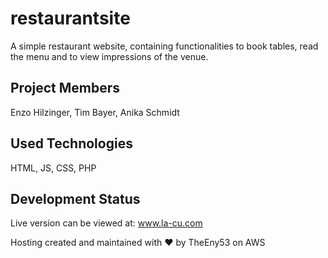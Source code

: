# restaurantsite

A simple restaurant website, containing functionalities to book tables, 
read the menu and to view impressions of the venue.

## Project Members

Enzo Hilzinger, Tim Bayer, Anika Schmidt

## Used Technologies

HTML, JS, CSS, PHP

## Development Status

Live version can be viewed at: www.la-cu.com

Hosting created and maintained with ♥ by TheEny53 on AWS
